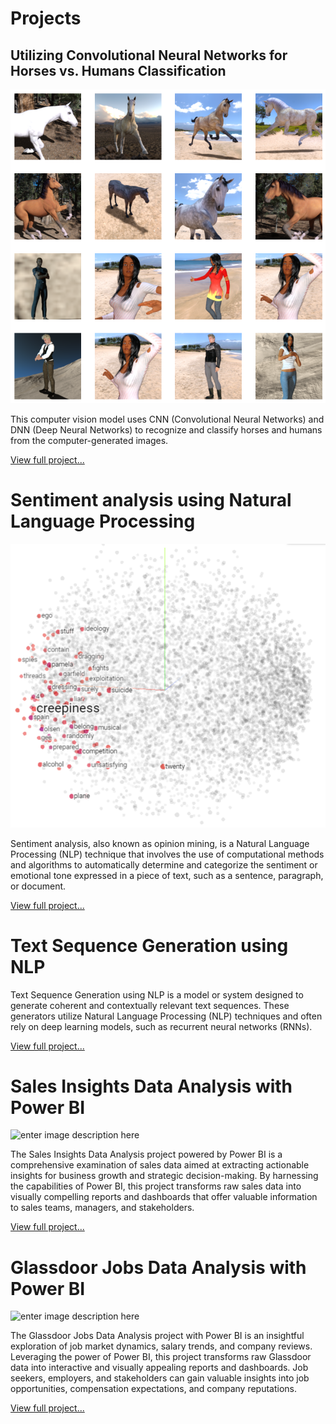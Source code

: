 
# Projects

## Utilizing Convolutional Neural Networks for Horses vs. Humans Classification

![enter image description here](https://github.com/Satzil/horses_vs_humans/blob/main/images/horses_and_humas.png?raw=true)


This computer vision model uses CNN (Convolutional Neural Networks) and DNN (Deep Neural Networks) to recognize and classify horses and humans from the computer-generated images.

[View full project...](https://satzil.github.io/horses_vs_humans/)


# Sentiment analysis using Natural Language Processing

![enter image description here](https://github.com/Satzil/IMDB_reviews/blob/main/images/vectors.png?raw=true)

Sentiment analysis, also known as opinion mining, is a Natural Language Processing (NLP) technique that involves the use of computational methods and algorithms to automatically determine and categorize the sentiment or emotional tone expressed in a piece of text, such as a sentence, paragraph, or document.

[View full project...](https://satzil.github.io/IMDB_reviews/)

# Text Sequence Generation using NLP

Text Sequence Generation using NLP is a model or system designed to generate coherent and contextually relevant text sequences. These generators utilize Natural Language Processing (NLP) techniques and often rely on deep learning models, such as recurrent neural networks (RNNs).

[View full project...](https://satzil.github.io/Text-sequence-generator/)

# Sales Insights Data Analysis with Power BI

![enter image description here](https://d1muf25xaso8hp.cloudfront.net/https://f2fa1cdd9340fae53fcb49f577292458.cdn.bubble.io/f1694077513953x867578645805847400/sales%2520insight_page-0001.jpg?w=384&h=275&auto=true&dpr=1.25&fit=crop)


The Sales Insights Data Analysis project powered by Power BI is a comprehensive examination of sales data aimed at extracting actionable insights for business growth and strategic decision-making. By harnessing the capabilities of Power BI, this project transforms raw sales data into visually compelling reports and dashboards that offer valuable information to sales teams, managers, and stakeholders.

[View full project...](https://www.novypro.com/project/sales-insights-22)

# Glassdoor Jobs Data Analysis with Power BI

![enter image description here](https://d1muf25xaso8hp.cloudfront.net/https://f2fa1cdd9340fae53fcb49f577292458.cdn.bubble.io/f1694084012556x196676380070444100/glassdoor%2520jobs%2520-%2520Power%2520BI_page-0001.jpg?w=384&h=275&auto=true&dpr=1.25&fit=crop)


The Glassdoor Jobs Data Analysis project with Power BI is an insightful exploration of job market dynamics, salary trends, and company reviews. Leveraging the power of Power BI, this project transforms raw Glassdoor data into interactive and visually appealing reports and dashboards. Job seekers, employers, and stakeholders can gain valuable insights into job opportunities, compensation expectations, and company reputations.

[View full project...](https://www.novypro.com/project/glassdoor-jobs)